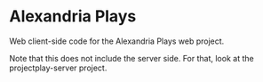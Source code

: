 Alexandria Plays
======================

Web client-side code for the Alexandria Plays web project.

Note that this does not include the server side.  For that, look at the projectplay-server project.
